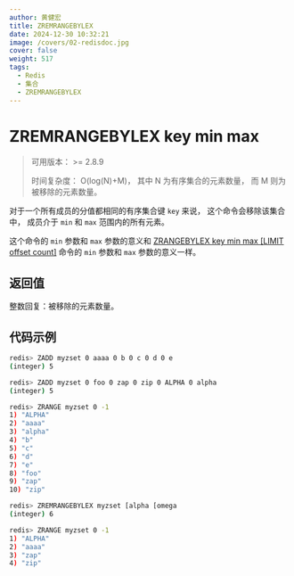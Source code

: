```yaml
---
author: 黄健宏
title: ZREMRANGEBYLEX
date: 2024-12-30 10:32:21
image: /covers/02-redisdoc.jpg
cover: false
weight: 517
tags:
  - Redis
  - 集合
  - ZREMRANGEBYLEX
---
```


# ZREMRANGEBYLEX key min max

> 可用版本： >= 2.8.9
> 
> 时间复杂度： O(log(N)+M)， 其中 N 为有序集合的元素数量， 而 M 则为被移除的元素数量。

对于一个所有成员的分值都相同的有序集合键 `key` 来说， 这个命令会移除该集合中， 成员介于 `min` 和 `max` 范围内的所有元素。

这个命令的 `min` 参数和 `max` 参数的意义和 [ZRANGEBYLEX key min max [LIMIT offset count]](../../05-zset/15-ZRANGEBYLEX) 命令的 `min` 参数和 `max` 参数的意义一样。

## 返回值

整数回复：被移除的元素数量。

## 代码示例

```bash
redis> ZADD myzset 0 aaaa 0 b 0 c 0 d 0 e
(integer) 5

redis> ZADD myzset 0 foo 0 zap 0 zip 0 ALPHA 0 alpha
(integer) 5

redis> ZRANGE myzset 0 -1
1) "ALPHA"
2) "aaaa"
3) "alpha"
4) "b"
5) "c"
6) "d"
7) "e"
8) "foo"
9) "zap"
10) "zip"

redis> ZREMRANGEBYLEX myzset [alpha [omega
(integer) 6

redis> ZRANGE myzset 0 -1
1) "ALPHA"
2) "aaaa"
3) "zap"
4) "zip"
```
